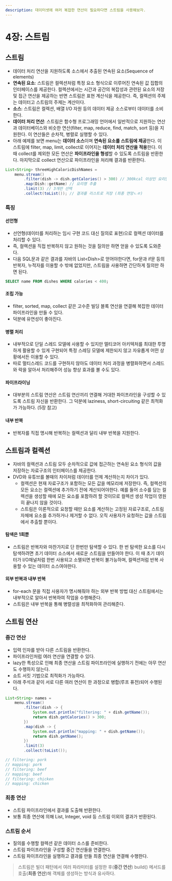 ```yaml
---
description: 데이터셋에 여러 복잡한 연산이 필요하다면 스트림을 사용해보자.
---
```


# 4장: 스트림

## 스트림

* 데이터 처리 연산을 지원하도록 소스에서 추출된 연속된 요소(Sequence of elements)
* **연속된 요소**: 스트림은 컬렉션처럼 특정 요소 형식으로 이루어진 연속된 값 집합의 인터페이스를 제공한다. 컬렉션에서는 시간과 공간의 복잡성과 관련된 요소의 저장 및 접근 연산을 제공하는 반면 스트림은 표현 계산식을 제공한다. 즉, 컬렉션의 주제는 데이터고 스트림의 주제는 계산이다.
* **소스**: 스트림은 컬렉션, 배열 I/O 자원 등의 데이터 제공 소스로부터 데이터를 소비한다.
* **데이터 처리 연산**: 스트림은 함수형 프로그래밍 언어에서 일반적으로 지원하는 연산과 데이터베이스와 비슷한 연산(filter, map, reduce, find, match, sort 등)을 지원한다. 이 연산들은 순차적, 병렬로 실행할 수 있다.
* 아래 예제를 보면 menu는 **데이터 소스**이며 **연속된 요소를 스트림에 제공**한다. 이 스트림에 filter, map, limit, collect로 이어지는 **데이터 처리 연산을 적용**한다. 이 때 collect를 제외한 모든 연산은 **파이프라인을 형성**할 수 있도록 스트림을 반환한다. 마지막으로 collect 연산으로 파이프라인을 처리해 결과를 반환한다.

```java
List<String> threeHighCaloricDishNames = 
	menu.stream()
		.filter(dish -> dish.getCalories() > 300) // 300kcal 이상인 요리만 필터링
		.map(Dish::getName) // 요리명 추출
		.limit(3) // 3개만 선택
		.collect(toList()); // 결과를 리스트로 저장 (최종 연망ㄴㄹ)
```

### 특징

#### 선언형

* 선언형(데이터를 처리하는 임시 구현 코드 대신 질의로 표현)으로 컬렉션 데이터를 처리할 수 있다.
* 즉, 컬렉션을 직접 반복하지 않고 원하는 것을 질의만 하면 얻을 수 있도록 도와준다.
* 다음 SQL문과 같은 결과를 자바의 List\<Dish>로 얻어야한다면, for문과 if문 등의 반복자, 누적자를 이용할 수 밖에 없었지만, 스트림을 사용하면 간단하게 질의만 하면 된다.

```sql
SELECT name FROM dishes WHERE calories < 400;
```

#### 조립 가능

* filter, sorted, map, collect 같은 고수준 빌딩 블록 연산을 연결해 복잡한 데이터 파이프라인을 만들 수 있다.
* 덕분에 유연성이 좋아진다.

#### 병렬 처리

* 내부적으로 단일 스레드 모델에 사용할 수 있지만 멀티코어 아키텍처를 최대한 투명하게 활용할 수 있게 구현되어 특정 스레딩 모델에 제한되지 않고 자유롭게 어떤 상황에서든 이용할 수 있다.
* 따로 멀티스레드 코드를 구현하지 않아도 데이터 처리 과정을 병렬화하면서 스레드와 락을 알아서 처리해주어 성능 향상 효과를 볼 수도 있다.

#### **파이프라이닝**

* 대부분의 스트림 연산은 스트림 연산끼리 연결해 거대한 파이프라인을 구성할 수 있도록 스트림 자신을 반환한다. 그 덕분에 laziness, short-circuiting 같은 최적화가 가능하다. (5장 참고)

#### **내부 반복**

* 반복자를 직접 명시해 반복하는 컬렉션과 달리 내부 반복을 지원한다.

## 스트림과 컬렉션

* 자바의 컬렉션과 스트림 모두 순차적으로 값에 접근하는 연속된 요소 형식의 값을 저장하는 자료구조의 인터페이스를 제공한다.
* DVD와 유튜브를 볼때의 차이처럼 데이터를 언제 계산하는지 차이가 있다.
  * 컬렉션은 현재 자료구조가 포함하는 모든 값을 메모리에 저장한다. 즉, 컬렉션의 모든 요소는 컬렉션에 추가하기 전에 계산되어야한다. 예를 들어 소수를 담는 컬렉션을 생성할 때에 모든 요소를 포함하려 할 것이므로 컬렉션 생성 작업이 영원히 끝나지 않을 것이다.
  * 스트림은 이론적으로 요청할 때만 요소를 계산하는 고정된 자료구조로, 스트림 자체에 요소를 추가하거나 제거할 수 없다. 오직 사용자가 요청하는 값을 스트림에서 추출할 뿐이다.

#### 탐색은 1회뿐

* 스트림은 반복자와 마찬가지로 단 한번만 탐색할 수 있다. 한 번 탐색한 요소를 다시 탐색하려면 초기 데이터 소스에서 새로운 스트림을 만들어야 한다. 이 때 초기 데이터가 I/O채널처럼 한번 사용되고 소멸되면 반복이 불가능하며, 컬렉션처럼 반복 사용할 수 있는 데이터 소스여야한다.

#### 외부 반복과 내부 반복

* for-each 문을 직접 사용자가 명시해줘야 하는 외부 반복 방법 대신 스트림에서는 내부적으로 알아서 반복하여 작업을 수행해준다.
* 스트림은 내부 반복을 통해 병렬성을 최적화하여 관리해준다.

## 스트림 연산

### 중간 연산

* 입력 인자를 받아 다른 스트림을 반환한다.
* 파이프라인처럼 여러 연산을 연결할 수 있다.
* lazy한 특성으로 인해 최종 연산을 스트림 파이프라인에 실행하기 전에는 아무 연산도 수행하지 않는다.
* 쇼트 서킷 기법으로 최적화가 가능하다.
* 아래 주석과 같이 서로 다른 여러 연산이 한 과정으로 병합(루프 퓨전)되어 수행된다.

```java
List<String> names =
    menu.stream()
        .filter(dish -> {
            System.out.println("filtering: " + dish.getName());
            return dish.getCalories() > 300;
        })
        .map(dish -> {
            System.out.println("mapping: " + dish.getName());
            return dish.getName();
        })
        .limit(3)
        .collect(toList());

// filtering: pork
// mapping: pork
// filtering: beef
// mapping: beef
// filtering: chicken
// mapping: chicken
```

### 최종 연산

* 스트림 파이프라인에서 결과를 도출해 반환한다.
* 보통 최종 연산에 의해 List, Integer, void 등 스트림 이외의 결과가 반환된다.

### 스트림 순서

* 질의를 수행할 컬렉션 같은 데이터 소스를 준비한다.
* 스트림 파이프라인을 구성할 중간 연산들을 연결한다.
* 스트림 파이프라인을 실행하고 결과를 만들 최종 연산을 연결해 수행한다.

> 스트림은 빌더 패턴에서 여러 파라미터를 설정한 후(**중간 연산**) build() 메서드를 호출(**최종 연산**)해 객체를 생성하는 방식과 유사하다.
